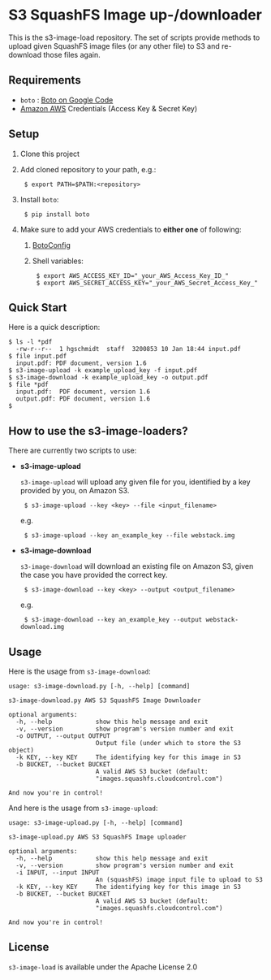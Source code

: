 S3 SquashFS Image up-/downloader
================================
This is the s3-image-load repository. The set of scripts provide methods to upload given SquashFS image files (or any other file) to S3 and re-download those files again.

Requirements
------------
 * `boto` : [Boto on Google Code](http://code.google.com/p/boto/)
 * [Amazon AWS](http://aws.amazon.com/) Credentials (Access Key & Secret Key)


Setup
-----
1. Clone this project

2. Add cloned repository to your path, e.g.:

        $ export PATH=$PATH:<repository>

3. Install `boto`:

        $ pip install boto

4. Make sure to add your AWS credentials to **either one** of following:

	1. [BotoConfig](http://code.google.com/p/boto/wiki/BotoConfig)

	2. Shell variables:

			$ export AWS_ACCESS_KEY_ID="_your_AWS_Access_Key_ID_"
			$ export AWS_SECRET_ACCESS_KEY="_your_AWS_Secret_Access_Key_"


Quick Start
-----------
Here is a quick description:

	$ ls -l *pdf
      -rw-r--r--  1 hgschmidt  staff  3200853 10 Jan 18:44 input.pdf
	$ file input.pdf
      input.pdf: PDF document, version 1.6
	$ s3-image-upload -k example_upload_key -f input.pdf
	$ s3-image-download -k example_upload_key -o output.pdf
	$ file *pdf
      input.pdf:  PDF document, version 1.6
      output.pdf: PDF document, version 1.6
	$


How to use the s3-image-loaders?
--------------------------------
There are currently two scripts to use:

 * **s3-image-upload**

    `s3-image-upload` will upload any given file for you, identified by a key provided by you, on Amazon S3.

        $ s3-image-upload --key <key> --file <input_filename>

	e.g.

		$ s3-image-upload --key an_example_key --file webstack.img

 * **s3-image-download**

    `s3-image-download` will download an existing file on Amazon S3, given the case you have provided the correct key.

        $ s3-image-download --key <key> --output <output_filename>

    e.g.

        $ s3-image-download --key an_example_key --output webstack-download.img


Usage
-----
Here is the usage from `s3-image-download`:

	usage: s3-image-download.py [-h, --help] [command]

    s3-image-download.py AWS S3 SquashFS Image Downloader

    optional arguments:
      -h, --help            show this help message and exit
      -v, --version         show program's version number and exit
      -o OUTPUT, --output OUTPUT
                            Output file (under which to store the S3 object)
      -k KEY, --key KEY     The identifying key for this image in S3
      -b BUCKET, --bucket BUCKET
                            A valid AWS S3 bucket (default:
                            "images.squashfs.cloudcontrol.com")

    And now you're in control!


And here is the usage from `s3-image-upload`:


    usage: s3-image-upload.py [-h, --help] [command]

    s3-image-upload.py AWS S3 SquashFS Image uploader

    optional arguments:
      -h, --help            show this help message and exit
      -v, --version         show program's version number and exit
      -i INPUT, --input INPUT
                            An (squashFS) image input file to upload to S3
      -k KEY, --key KEY     The identifying key for this image in S3
      -b BUCKET, --bucket BUCKET
                            A valid AWS S3 bucket (default:
                            "images.squashfs.cloudcontrol.com")

    And now you're in control!


License
-------
`s3-image-load` is available under the Apache License 2.0
